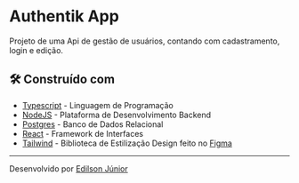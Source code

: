 # Authentik App

Projeto de uma Api de gestão de usuários, contando com cadastramento, login e edição.

## 🛠️ Construído com

* [Typescript](https://www.typescriptlang.org/docs/) - Linguagem de Programação
* [NodeJS](https://nodejs.org/pt-br/docs) - Plataforma de Desenvolvimento Backend
* [Postgres](https://www.postgresql.org/docs/) - Banco de Dados Relacional
* [React](https://pt-br.legacy.reactjs.org/) - Framework de Interfaces 
* [Tailwind](https://tailwindcss.com/docs/) - Biblioteca de Estilização
Design feito no [Figma](https://www.figma.com/file/m7MM79zvOnI07vPDShyTtg/AuthenikApp?type=design&node-id=0-1&mode=design&t=5XO3gtwco3T3RnSe-0)

---
Desenvolvido por [Edilson Júnior](https://github.com/edilsonfj)